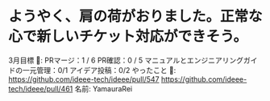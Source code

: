 # ようやく、肩の荷がおりました。正常な心で新しいチケット対応ができそう。

3月目標 🚀: PRマージ：1 / 6
PR確認：0 / 5
マニュアルとエンジニアリングガイドの一元管理：0/1
アイデア投稿：0/2
やったこと 📝: https://github.com/ideee-tech/ideee/pull/547
https://github.com/ideee-tech/ideee/pull/461
名前: YamauraRei